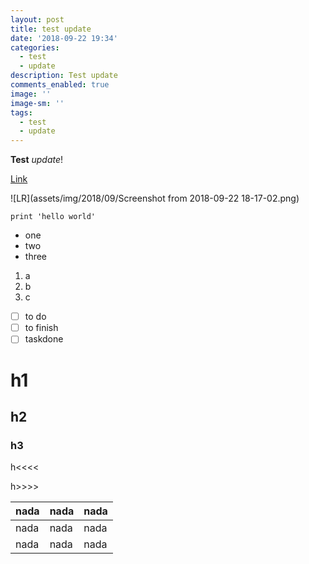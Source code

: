 ```yaml
---
layout: post
title: test update
date: '2018-09-22 19:34'
categories:
  - test
  - update
description: Test update
comments_enabled: true
image: ''
image-sm: ''
tags:
  - test
  - update
---
```


**Test** _update_!

[Link](www.google.com)

![LR](assets/img/2018/09/Screenshot from 2018-09-22 18-17-02.png)

`print 'hello world'`

- one
- two
- three

1. a
2. b
3. c


- [ ] to do
- [ ] to finish
- [ ] taskdone

# h1

## h2

### h3

h<<<<

h>>>>

nada | nada | nada
-----|------|-----
nada | nada | nada
nada | nada | nada
